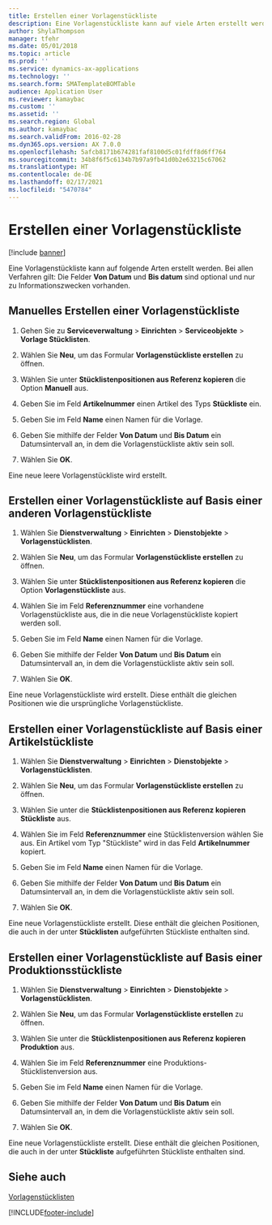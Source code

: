 ```yaml
---
title: Erstellen einer Vorlagenstückliste
description: Eine Vorlagenstückliste kann auf viele Arten erstellt werden.
author: ShylaThompson
manager: tfehr
ms.date: 05/01/2018
ms.topic: article
ms.prod: ''
ms.service: dynamics-ax-applications
ms.technology: ''
ms.search.form: SMATemplateBOMTable
audience: Application User
ms.reviewer: kamaybac
ms.custom: ''
ms.assetid: ''
ms.search.region: Global
ms.author: kamaybac
ms.search.validFrom: 2016-02-28
ms.dyn365.ops.version: AX 7.0.0
ms.openlocfilehash: 5afcb8171b674281faf8100d5c01fdff8d6ff764
ms.sourcegitcommit: 34b8f6f5c6134b7b97a9fb41d0b2e63215c67062
ms.translationtype: HT
ms.contentlocale: de-DE
ms.lasthandoff: 02/17/2021
ms.locfileid: "5470784"
---
```

# <a name="create-a-template-bom"></a>Erstellen einer Vorlagenstückliste   

[!include [banner](../includes/banner.md)]


Eine Vorlagenstückliste kann auf folgende Arten erstellt werden. Bei allen Verfahren gilt: Die Felder **Von Datum** und **Bis datum** sind optional und nur zu Informationszwecken vorhanden.

## <a name="create-a-template-bom-manually"></a>Manuelles Erstellen einer Vorlagenstückliste

1.  Gehen Sie zu **Serviceverwaltung** \> **Einrichten** \> **Serviceobjekte** \> **Vorlage Stücklisten**.

2.  Wählen Sie **Neu**, um das Formular **Vorlagenstückliste erstellen** zu öffnen.

3.  Wählen Sie unter **Stücklistenpositionen aus Referenz kopieren** die Option **Manuell** aus.

4.  Geben Sie im Feld **Artikelnummer** einen Artikel des Typs **Stückliste** ein.

5.  Geben Sie im Feld **Name** einen Namen für die Vorlage.

6.  Geben Sie mithilfe der Felder **Von Datum** und **Bis Datum** ein Datumsintervall an, in dem die Vorlagenstückliste aktiv sein soll.

7.  Wählen Sie **OK**.

Eine neue leere Vorlagenstückliste wird erstellt.

## <a name="create-a-template-bom-based-on-another-template-bom"></a>Erstellen einer Vorlagenstückliste auf Basis einer anderen Vorlagenstückliste

1.  Wählen Sie **Dienstverwaltung** \> **Einrichten** \> **Dienstobjekte** \> **Vorlagenstücklisten**.

2.  Wählen Sie **Neu**, um das Formular **Vorlagenstückliste erstellen** zu öffnen.

3.  Wählen Sie unter **Stücklistenpositionen aus Referenz kopieren** die Option **Vorlagenstückliste** aus.

4.  Wählen Sie im Feld **Referenznummer** eine vorhandene Vorlagenstückliste aus, die in die neue Vorlagenstückliste kopiert werden soll.

5.  Geben Sie im Feld **Name** einen Namen für die Vorlage.

6.  Geben Sie mithilfe der Felder **Von Datum** und **Bis Datum** ein Datumsintervall an, in dem die Vorlagenstückliste aktiv sein soll.

7.  Wählen Sie **OK**.

Eine neue Vorlagenstückliste wird erstellt. Diese enthält die gleichen Positionen wie die ursprüngliche Vorlagenstückliste.

## <a name="create-a-template-bom-based-on-an-item-bom"></a>Erstellen einer Vorlagenstückliste auf Basis einer Artikelstückliste

1.  Wählen Sie **Dienstverwaltung** \> **Einrichten** \> **Dienstobjekte** \> **Vorlagenstücklisten**.

2.  Wählen Sie **Neu**, um das Formular **Vorlagenstückliste erstellen** zu öffnen.

3.  Wählen Sie unter die **Stücklistenpositionen aus Referenz kopieren** **Stückliste** aus.

4.  Wählen Sie im Feld **Referenznummer** eine Stücklistenversion wählen Sie aus. Ein Artikel vom Typ "Stückliste" wird in das Feld **Artikelnummer** kopiert.

5.  Geben Sie im Feld **Name** einen Namen für die Vorlage.

6.  Geben Sie mithilfe der Felder **Von Datum** und **Bis Datum** ein Datumsintervall an, in dem die Vorlagenstückliste aktiv sein soll.

7.  Wählen Sie **OK**.

Eine neue Vorlagenstückliste erstellt. Diese enthält die gleichen Positionen, die auch in der unter **Stücklisten** aufgeführten Stückliste enthalten sind.

## <a name="create-a-template-bom-based-on-a-production-bom"></a>Erstellen einer Vorlagenstückliste auf Basis einer Produktionsstückliste

1.  Wählen Sie **Dienstverwaltung** \> **Einrichten** \> **Dienstobjekte** \> **Vorlagenstücklisten**.

2.  Wählen Sie **Neu**, um das Formular **Vorlagenstückliste erstellen** zu öffnen.

3.  Wählen Sie unter die **Stücklistenpositionen aus Referenz kopieren** **Produktion** aus.

4.  Wählen Sie im Feld **Referenznummer** eine Produktions-Stücklistenversion aus.

5.  Geben Sie im Feld **Name** einen Namen für die Vorlage.

6.  Geben Sie mithilfe der Felder **Von Datum** und **Bis Datum** ein Datumsintervall an, in dem die Vorlagenstückliste aktiv sein soll.

7.  Wählen Sie **OK**.

Eine neue Vorlagenstückliste erstellt. Diese enthält die gleichen Positionen, die auch in der unter **Stückliste** aufgeführten Stückliste enthalten sind.

## <a name="see-also"></a>Siehe auch

[Vorlagenstücklisten](template-boms.md)

  




[!INCLUDE[footer-include](../../includes/footer-banner.md)]